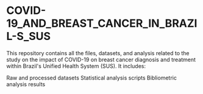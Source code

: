 # COVID-19_AND_BREAST_CANCER_IN_BRAZIL-S_SUS
 
This repository contains all the files, datasets, and analysis related to the study on the impact of COVID-19 on breast cancer diagnosis and treatment within Brazil's Unified Health System (SUS). It includes:

Raw and processed datasets
Statistical analysis scripts
Bibliometric analysis results
